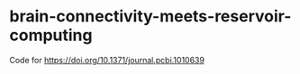 # brain-connectivity-meets-reservoir-computing
Code for https://doi.org/10.1371/journal.pcbi.1010639
